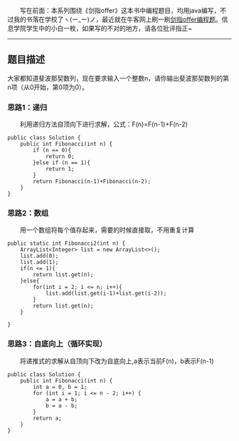 &emsp;&emsp;写在前面：本系列围绕《剑指offer》这本书中编程题目，均用java编写，不过我的书落在学校了ヽ(ー_ー)ノ，最近就在牛客网上刷一刷[剑指offer编程题](https://www.nowcoder.com/ta/coding-interviews)。信息学院学生中的小白一枚，如果写的不对的地方，请各位批评指正~
___
## 题目描述
大家都知道斐波那契数列，现在要求输入一个整数n，请你输出斐波那契数列的第n项（从0开始，第0项为0）。 
### 思路1：递归
&emsp;&emsp;利用递归方法自顶向下进行求解，公式：F(n)=F(n-1)+F(n-2)
```
public class Solution {
    public int Fibonacci(int n) {
        if (n == 0){
            return 0;
        }else if (n == 1){
            return 1;
        }
        return Fibonacci(n-1)+Fibonacci(n-2);
    }
}
```
### 思路2：数组
&emsp;&emsp;用一个数组将每个值存起来，需要的时候直接取，不用重复计算
```
public static int Fibonacci2(int n) {
    ArrayList<Integer> list = new ArrayList<>();
    list.add(0);
    list.add(1);
    if(n <= 1){
        return list.get(n);
    }else{
        for(int i = 2; i <= n; i++){
            list.add(list.get(i-1)+list.get(i-2));
        }
        return list.get(n);
    }
 
}
```
### 思路3：自底向上（循环实现）
&emsp;&emsp;将递推式的求解从自顶向下改为自底向上,a表示当前F(n)，b表示F(n-1)
```
public class Solution {
    public int Fibonacci(int n) {
        int a = 0, b = 1;
        for (int i = 1; i <= n - 2; i++) {
            a = a + b;
            b = a - b;
        }
        return a;
    }
}
```
